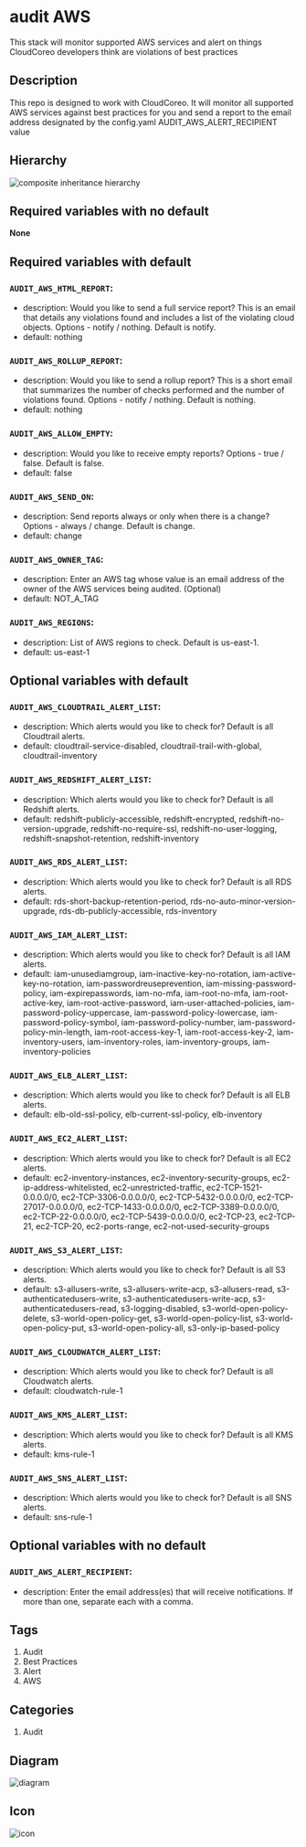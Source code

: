 audit AWS
============================
This stack will monitor supported AWS services and alert on things CloudCoreo developers think are violations of best practices


## Description
This repo is designed to work with CloudCoreo. It will monitor all supported AWS services against best practices for you and send a report to the email address designated by the config.yaml AUDIT&#95;AWS&#95;ALERT&#95;RECIPIENT value


## Hierarchy
![composite inheritance hierarchy](https://raw.githubusercontent.com/CloudCoreo/audit-aws/master/images/hierarchy.png "composite inheritance hierarchy")



## Required variables with no default

**None**


## Required variables with default

### `AUDIT_AWS_HTML_REPORT`:
  * description: Would you like to send a full service report? This is an email that details any violations found and includes a list of the violating cloud objects. Options - notify / nothing. Default is notify.
  * default: nothing

### `AUDIT_AWS_ROLLUP_REPORT`:
  * description: Would you like to send a rollup report? This is a short email that summarizes the number of checks performed and the number of violations found. Options - notify / nothing. Default is nothing.
  * default: nothing

### `AUDIT_AWS_ALLOW_EMPTY`:
  * description: Would you like to receive empty reports? Options - true / false. Default is false.
  * default: false

### `AUDIT_AWS_SEND_ON`:
  * description: Send reports always or only when there is a change? Options - always / change. Default is change.
  * default: change

### `AUDIT_AWS_OWNER_TAG`:
  * description: Enter an AWS tag whose value is an email address of the owner of the AWS services being audited. (Optional)
  * default: NOT_A_TAG

### `AUDIT_AWS_REGIONS`:
  * description: List of AWS regions to check. Default is us-east-1.
  * default: us-east-1


## Optional variables with default

### `AUDIT_AWS_CLOUDTRAIL_ALERT_LIST`:
  * description: Which alerts would you like to check for? Default is all Cloudtrail alerts.
  * default: cloudtrail-service-disabled, cloudtrail-trail-with-global, cloudtrail-inventory

### `AUDIT_AWS_REDSHIFT_ALERT_LIST`:
  * description: Which alerts would you like to check for? Default is all Redshift alerts.
  * default: redshift-publicly-accessible, redshift-encrypted, redshift-no-version-upgrade, redshift-no-require-ssl, redshift-no-user-logging, redshift-snapshot-retention, redshift-inventory

### `AUDIT_AWS_RDS_ALERT_LIST`:
  * description: Which alerts would you like to check for? Default is all RDS alerts.
  * default: rds-short-backup-retention-period, rds-no-auto-minor-version-upgrade, rds-db-publicly-accessible, rds-inventory

### `AUDIT_AWS_IAM_ALERT_LIST`:
  * description: Which alerts would you like to check for? Default is all IAM alerts.
  * default: iam-unusediamgroup, iam-inactive-key-no-rotation, iam-active-key-no-rotation, iam-passwordreuseprevention, iam-missing-password-policy, iam-expirepasswords, iam-no-mfa, iam-root-no-mfa, iam-root-active-key, iam-root-active-password, iam-user-attached-policies, iam-password-policy-uppercase, iam-password-policy-lowercase, iam-password-policy-symbol, iam-password-policy-number, iam-password-policy-min-length, iam-root-access-key-1, iam-root-access-key-2, iam-inventory-users, iam-inventory-roles, iam-inventory-groups, iam-inventory-policies

### `AUDIT_AWS_ELB_ALERT_LIST`:
  * description: Which alerts would you like to check for? Default is all ELB alerts.
  * default: elb-old-ssl-policy, elb-current-ssl-policy, elb-inventory

### `AUDIT_AWS_EC2_ALERT_LIST`:
  * description: Which alerts would you like to check for? Default is all EC2 alerts.
  * default: ec2-inventory-instances, ec2-inventory-security-groups, ec2-ip-address-whitelisted, ec2-unrestricted-traffic, ec2-TCP-1521-0.0.0.0/0, ec2-TCP-3306-0.0.0.0/0, ec2-TCP-5432-0.0.0.0/0, ec2-TCP-27017-0.0.0.0/0, ec2-TCP-1433-0.0.0.0/0, ec2-TCP-3389-0.0.0.0/0, ec2-TCP-22-0.0.0.0/0, ec2-TCP-5439-0.0.0.0/0, ec2-TCP-23, ec2-TCP-21, ec2-TCP-20, ec2-ports-range, ec2-not-used-security-groups

### `AUDIT_AWS_S3_ALERT_LIST`:
  * description: Which alerts would you like to check for? Default is all S3 alerts.
  * default: s3-allusers-write, s3-allusers-write-acp, s3-allusers-read, s3-authenticatedusers-write, s3-authenticatedusers-write-acp, s3-authenticatedusers-read, s3-logging-disabled, s3-world-open-policy-delete, s3-world-open-policy-get, s3-world-open-policy-list, s3-world-open-policy-put, s3-world-open-policy-all, s3-only-ip-based-policy

### `AUDIT_AWS_CLOUDWATCH_ALERT_LIST`:
  * description: Which alerts would you like to check for? Default is all Cloudwatch alerts.
  * default: cloudwatch-rule-1

### `AUDIT_AWS_KMS_ALERT_LIST`:
  * description: Which alerts would you like to check for? Default is all KMS alerts.
  * default: kms-rule-1

### `AUDIT_AWS_SNS_ALERT_LIST`:
  * description: Which alerts would you like to check for? Default is all SNS alerts.
  * default: sns-rule-1


## Optional variables with no default

### `AUDIT_AWS_ALERT_RECIPIENT`:
  * description: Enter the email address(es) that will receive notifications. If more than one, separate each with a comma.

## Tags
1. Audit
1. Best Practices
1. Alert
1. AWS


## Categories
1. Audit


## Diagram
![diagram](https://raw.githubusercontent.com/CloudCoreo/audit-aws/master/images/diagram.png "diagram")


## Icon
![icon](https://raw.githubusercontent.com/CloudCoreo/audit-aws/master/images/icon.png "icon")

